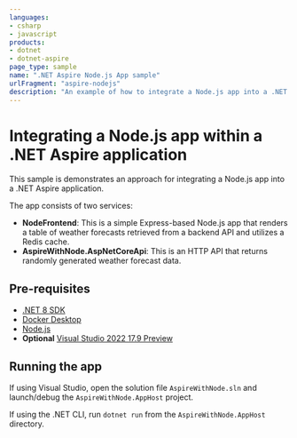 ```yaml
---
languages:
- csharp
- javascript
products:
- dotnet
- dotnet-aspire
page_type: sample
name: ".NET Aspire Node.js App sample"
urlFragment: "aspire-nodejs"
description: "An example of how to integrate a Node.js app into a .NET Aspire app."
---
```


# Integrating a Node.js app within a .NET Aspire application

This sample is demonstrates an approach for integrating a Node.js app into a .NET Aspire application.

The app consists of two services:

- **NodeFrontend**: This is a simple Express-based Node.js app that renders a table of weather forecasts retrieved from a backend API and utilizes a Redis cache.
- **AspireWithNode.AspNetCoreApi**: This is an HTTP API that returns randomly generated weather forecast data.

## Pre-requisites

- [.NET 8 SDK](https://dotnet.microsoft.com/download/dotnet/8.0)
- [Docker Desktop](https://www.docker.com/products/docker-desktop/)
- [Node.js](https://nodejs.org)
- **Optional** [Visual Studio 2022 17.9 Preview](https://visualstudio.microsoft.com/vs/preview/)

## Running the app

If using Visual Studio, open the solution file `AspireWithNode.sln` and launch/debug the `AspireWithNode.AppHost` project.

If using the .NET CLI, run `dotnet run` from the `AspireWithNode.AppHost` directory.
